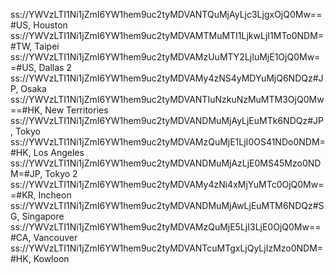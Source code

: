 
ss://YWVzLTI1Ni1jZmI6YW1hem9uc2tyMDVANTQuMjAyLjc3LjgxOjQ0Mw==#US, Houston
ss://YWVzLTI1Ni1jZmI6YW1hem9uc2tyMDVAMTMuMTI1LjkwLjI1MTo0NDM=#TW, Taipei
ss://YWVzLTI1Ni1jZmI6YW1hem9uc2tyMDVAMzUuMTY2LjIuMjE1OjQ0Mw==#US, Dallas 2
ss://YWVzLTI1Ni1jZmI6YW1hem9uc2tyMDVAMy4zNS4yMDYuMjQ6NDQz#JP, Osaka
ss://YWVzLTI1Ni1jZmI6YW1hem9uc2tyMDVANTIuNzkuNzMuMTM3OjQ0Mw==#HK, New Territories
ss://YWVzLTI1Ni1jZmI6YW1hem9uc2tyMDVANDMuMjAyLjEuMTk6NDQz#JP, Tokyo
ss://YWVzLTI1Ni1jZmI6YW1hem9uc2tyMDVAMzQuMjE1LjI0OS41NDo0NDM=#HK, Los Angeles
ss://YWVzLTI1Ni1jZmI6YW1hem9uc2tyMDVANDMuMjAzLjE0MS45Mzo0NDM=#JP, Tokyo 2
ss://YWVzLTI1Ni1jZmI6YW1hem9uc2tyMDVAMy4zNi4xMjYuMTc0OjQ0Mw==#KR, Incheon
ss://YWVzLTI1Ni1jZmI6YW1hem9uc2tyMDVANDMuMjAwLjEuMTM6NDQz#SG, Singapore
ss://YWVzLTI1Ni1jZmI6YW1hem9uc2tyMDVAMzQuMjE5LjI3LjE0OjQ0Mw==#CA, Vancouver
ss://YWVzLTI1Ni1jZmI6YW1hem9uc2tyMDVANTcuMTgxLjQyLjIzMzo0NDM=#HK, Kowloon

